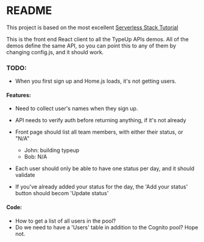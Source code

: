 # README
This project is based on the most excellent [Serverless Stack Tutorial](http://serverless-stack.com/)

This is the front end React client to all the TypeUp APIs demos. All of the demos define the same API, so you can point this to any of them by changing config.js, and it should work.

### TODO:

- When you first sign up and Home.js loads, it's not getting users.

#### Features:
- Need to collect user's names when they sign up.
- API needs to verify auth before returning anything, if it's not already

- Front page should list all team members, with either their status, or "N/A"
  - John: building typeup
  - Bob: N/A

- Each user should only be able to have one status per day, and it should validate

- If you've already added your status for the day, the 'Add your status' button should becom 'Update status'



#### Code:
- How to get a list of all users in the pool?
- Do we need to have a 'Users' table in addition to the Cognito pool? Hope not.